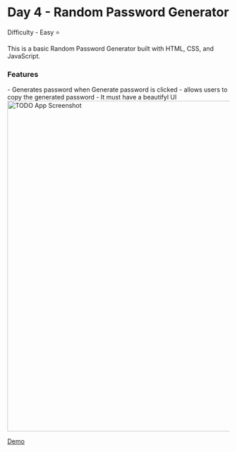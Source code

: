 <h1> Day 4 - Random Password Generator</h1>

Difficulty - Easy :star:

This is a basic Random Password Generator built with HTML, CSS, and JavaScript. 

<h3>Features</h3>
 - Generates password when Generate password is clicked
 - allows users to copy the generated password
 - It must have a beautifyl UI

 
<img src=".images/" width="750" alt="TODO App Screenshot">

<a href="https://basicfrontend.netlify.app/day%202%20todo%20app/">Demo</a> 